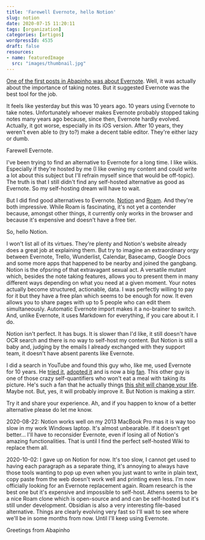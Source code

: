 ```yaml
---
title: 'Farewell Evernote, hello Notion'
slug: notion
date: 2020-07-15 11:20:11
tags: [organization]
categories: [artigos]
wordpressId: 4535
draft: false
resources:
- name: featuredImage
  src: "images/thumbnail.jpg"
---
```

[One of the first posts in Abapinho was about Evernote][1]. Well, it was actually about the importance of taking notes. But it suggested Evernote was the best tool for the job.

It feels like yesterday but this was 10 years ago. 10 years using Evernote to take notes. Unfortunately whoever makes Evernote probably stopped taking notes many years ago because, since then, Evernote hardly evolved. Actually, it got worse, especially in its iOS version. After 10 years, they weren't even able to (try to?) make a decent table editor. They're either lazy or dumb.

<!--more-->

Farewell Evernote.

I've been trying to find an alternative to Evernote for a long time. I like wikis. Especially if they're hosted by me (I like owning my content and could write a lot about this subject but I'll refrain myself since that would be off-topic). The truth is that I still didn't find any self-hosted alternative as good as Evernote. So my self-hosting dream will have to wait.

But I did find good alternatives to Evernote. [Notion][2] and [Roam][3]. And they're both impressive. While Roam is fascinating, it's not yet a contender because, amongst other things, it currently only works in the browser and because it's expensive and doesn't have a free tier.

So, hello Notion.

I won't list all of its virtues. They're plenty and Notion's website already does a great job at explaining them. But try to imagine an extraordinary orgy between Evernote, Trello, Wunderlist, Calendar, Basecamp, Google Docs and some more apps that happened to be nearby and joined the gangbang. Notion is the ofpsring of that extravagant sexual act. A versatile mutant which, besides the note taking features, allows you to present them in many different ways depending on what you need at a given moment. Your notes actually become structured, actionable, data. I was perfectly willing to pay for it but they have a free plan which seems to be enough for now. It even allows you to share pages with up to 5 people who can edit them simultaneously. Automatic Evernote import makes it a no-brainer to switch. And, unlike Evernote, it uses Markdown for everything, if you care about it. I do.

Notion isn't perfect. It has bugs. It is slower than I'd like, it still doesn't have OCR search and there is no way to self-host my content. But Notion is still a baby and, judging by the emails I already exchanged with they support team, it doesn't have absent parents like Evernote.

I did a search in YouTube and found this guy who, like me, used Evernote for 10 years. He [tried it][4], [adopted it][5] and is now a big [fan][6]. This other guy is one of those crazy self-quantifiers who won't eat a meal with taking its picture. He's such a fan that he actually things [this shit will change your life][7]. Maybe not. But, yes, it will probably improve it. But Notion is making a stirr.

Try it and share your experience. Ah, and if you happen to know of a better alternative please do let me know.

2020-08-22: Notion works well on my 2013 MacBook Pro mas it is way too slow in my work Windows laptop. It's almost unbearable. If it doesn't get better... I'll have to reconsider Evernote, even if losing all of Notion's amazing functionalities. That is until I find the perfect self-hosted Wiki to replace them all.

2020-10-02: I gave up on Notion for now. It's too slow, I cannot get used to having each paragraph as a separate thing, it's annoying to always have those tools wanting to pop up even when you just want to write in plain text, copy paste from the web doesn't work well and printing even less. I'm now officially looking for an Evernote replacement again. Roam research is the best one but it's expensive and impossible to self-host. Athens seems to be a nice Roam clone which is open-source and and can be self-hosted but it's still under development. Obsidian is also a very interesting file-based alternative. Things are clearly evolving very fast so I'll wait to see where we'll be in some months from now. Until I'll keep using Evernote.

Greetings from Abapinho

   [1]: https://abapinho.com/en/2010/04/evernote/
   [2]: https://www.notion.so/
   [3]: https://roamresearch.com/
   [4]: https://www.youtube.com/watch?v=ONv_4aR_7e0
   [5]: https://www.youtube.com/watch?v=yNq9rbVKBSQ
   [6]: https://www.youtube.com/watch?v=D1mLBbn7UpU
   [7]: https://youtu.be/zYxcrl-GeBU?t=327
